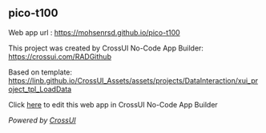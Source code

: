 ## pico-t100
Web app url : https://mohsenrsd.github.io/pico-t100

This project was created by CrossUI No-Code App Builder: https://crossui.com/RADGithub

Based on template: https://linb.github.io/CrossUI_Assets/assets/projects/DataInteraction/xui_project_tpl_LoadData

Click [here](https://crossui.com/RADGithub/#!from=github&owner=mohsenrsd&repo=pico-t100) to edit this web app in CrossUI No-Code App Builder

<i>Powered by [CrossUI](https://crossui.com)</i>
